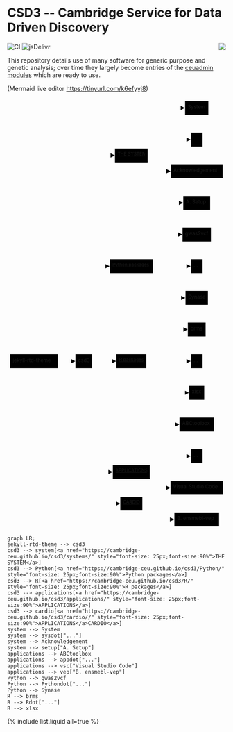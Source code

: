 # CSD3 -- Cambridge Service for Data Driven Discovery

<a href="https://www.top500.org/"><img src="https://www.top500.org/static//images/Top500_logo.png" align="right"></a>

![CI](https://github.com/rundocs/jekyll-rtd-theme/workflows/CI/badge.svg?branch=develop)
![jsDelivr](https://data.jsdelivr.com/v1/package/gh/rundocs/jekyll-rtd-theme/badge)

This repository details use of many software for generic purpose and genetic analysis; over time they largely become entries of the [ceuadmin modules](systems/ceuadmin.md) which are ready to use.

(Mermaid live editor <https://tinyurl.com/k6efyyj8>)

<?xml version="1.0" encoding="UTF-8"?>
<?xml-stylesheet href="https://cdnjs.cloudflare.com/ajax/libs/font-awesome/6.5.2/css/all.min.css" type="text/css"?>
<svg aria-roledescription="flowchart-v2" role="graphics-document document" viewBox="-8 -8 615.11669921875 1212" style="max-width: 100%;" xmlns="http://www.w3.org/2000/svg" width="100%" id="graph-div" height="100%" xmlns:xlink="http://www.w3.org/1999/xlink"><style>#graph-div{font-family:"trebuchet ms",verdana,arial,sans-serif;font-size:16px;fill:#333;}#graph-div .error-icon{fill:#552222;}#graph-div .error-text{fill:#552222;stroke:#552222;}#graph-div .edge-thickness-normal{stroke-width:2px;}#graph-div .edge-thickness-thick{stroke-width:3.5px;}#graph-div .edge-pattern-solid{stroke-dasharray:0;}#graph-div .edge-pattern-dashed{stroke-dasharray:3;}#graph-div .edge-pattern-dotted{stroke-dasharray:2;}#graph-div .marker{fill:#333333;stroke:#333333;}#graph-div .marker.cross{stroke:#333333;}#graph-div svg{font-family:"trebuchet ms",verdana,arial,sans-serif;font-size:16px;}#graph-div .label{font-family:"trebuchet ms",verdana,arial,sans-serif;color:#333;}#graph-div .cluster-label text{fill:#333;}#graph-div .cluster-label span,#graph-div p{color:#333;}#graph-div .label text,#graph-div span,#graph-div p{fill:#333;color:#333;}#graph-div .node rect,#graph-div .node circle,#graph-div .node ellipse,#graph-div .node polygon,#graph-div .node path{fill:#ECECFF;stroke:#9370DB;stroke-width:1px;}#graph-div .flowchart-label text{text-anchor:middle;}#graph-div .node .katex path{fill:#000;stroke:#000;stroke-width:1px;}#graph-div .node .label{text-align:center;}#graph-div .node.clickable{cursor:pointer;}#graph-div .arrowheadPath{fill:#333333;}#graph-div .edgePath .path{stroke:#333333;stroke-width:2.0px;}#graph-div .flowchart-link{stroke:#333333;fill:none;}#graph-div .edgeLabel{background-color:#e8e8e8;text-align:center;}#graph-div .edgeLabel rect{opacity:0.5;background-color:#e8e8e8;fill:#e8e8e8;}#graph-div .labelBkg{background-color:rgba(232, 232, 232, 0.5);}#graph-div .cluster rect{fill:#ffffde;stroke:#aaaa33;stroke-width:1px;}#graph-div .cluster text{fill:#333;}#graph-div .cluster span,#graph-div p{color:#333;}#graph-div div.mermaidTooltip{position:absolute;text-align:center;max-width:200px;padding:2px;font-family:"trebuchet ms",verdana,arial,sans-serif;font-size:12px;background:hsl(80, 100%, 96.2745098039%);border:1px solid #aaaa33;border-radius:2px;pointer-events:none;z-index:100;}#graph-div .flowchartTitleText{text-anchor:middle;font-size:18px;fill:#333;}#graph-div :root{--mermaid-font-family:"trebuchet ms",verdana,arial,sans-serif;}</style><g><marker orient="auto" markerHeight="12" markerWidth="12" markerUnits="userSpaceOnUse" refY="5" refX="6" viewBox="0 0 10 10" class="marker flowchart" id="graph-div_flowchart-pointEnd"><path style="stroke-width: 1px; stroke-dasharray: 1px, 0px;" class="arrowMarkerPath" d="M 0 0 L 10 5 L 0 10 z"></path></marker><marker orient="auto" markerHeight="12" markerWidth="12" markerUnits="userSpaceOnUse" refY="5" refX="4.5" viewBox="0 0 10 10" class="marker flowchart" id="graph-div_flowchart-pointStart"><path style="stroke-width: 1px; stroke-dasharray: 1px, 0px;" class="arrowMarkerPath" d="M 0 5 L 10 10 L 10 0 z"></path></marker><marker orient="auto" markerHeight="11" markerWidth="11" markerUnits="userSpaceOnUse" refY="5" refX="11" viewBox="0 0 10 10" class="marker flowchart" id="graph-div_flowchart-circleEnd"><circle style="stroke-width: 1px; stroke-dasharray: 1px, 0px;" class="arrowMarkerPath" r="5" cy="5" cx="5"></circle></marker><marker orient="auto" markerHeight="11" markerWidth="11" markerUnits="userSpaceOnUse" refY="5" refX="-1" viewBox="0 0 10 10" class="marker flowchart" id="graph-div_flowchart-circleStart"><circle style="stroke-width: 1px; stroke-dasharray: 1px, 0px;" class="arrowMarkerPath" r="5" cy="5" cx="5"></circle></marker><marker orient="auto" markerHeight="11" markerWidth="11" markerUnits="userSpaceOnUse" refY="5.2" refX="12" viewBox="0 0 11 11" class="marker cross flowchart" id="graph-div_flowchart-crossEnd"><path style="stroke-width: 2px; stroke-dasharray: 1px, 0px;" class="arrowMarkerPath" d="M 1,1 l 9,9 M 10,1 l -9,9"></path></marker><marker orient="auto" markerHeight="11" markerWidth="11" markerUnits="userSpaceOnUse" refY="5.2" refX="-1" viewBox="0 0 11 11" class="marker cross flowchart" id="graph-div_flowchart-crossStart"><path style="stroke-width: 2px; stroke-dasharray: 1px, 0px;" class="arrowMarkerPath" d="M 1,1 l 9,9 M 10,1 l -9,9"></path></marker><g class="root"><g class="clusters"></g><g class="edgePaths"><path marker-end="url(#graph-div_flowchart-pointEnd)" style="fill:none;" class="edge-thickness-normal edge-pattern-solid flowchart-link LS-jekyll-rtd-theme LE-csd3" id="L-jekyll-rtd-theme-csd3-0" d="M134.083,731.5L138.25,731.5C142.417,731.5,150.75,731.5,158.2,731.5C165.65,731.5,172.217,731.5,175.5,731.5L178.783,731.5"></path><path marker-end="url(#graph-div_flowchart-pointEnd)" style="fill:none;" class="edge-thickness-normal edge-pattern-solid flowchart-link LS-csd3 LE-system" id="L-csd3-system-0" d="M209.063,712L216.85,618.833C224.637,525.667,240.21,339.333,253.697,246.167C267.183,153,278.583,153,284.283,153L289.983,153"></path><path marker-end="url(#graph-div_flowchart-pointEnd)" style="fill:none;" class="edge-thickness-normal edge-pattern-solid flowchart-link LS-csd3 LE-Python" id="L-csd3-Python-0" d="M210.965,712L218.434,670.75C225.904,629.5,240.844,547,251.597,505.75C262.35,464.5,268.917,464.5,272.2,464.5L275.483,464.5"></path><path marker-end="url(#graph-div_flowchart-pointEnd)" style="fill:none;" class="edge-thickness-normal edge-pattern-solid flowchart-link LS-csd3 LE-R" id="L-csd3-R-0" d="M230.783,731.5L234.95,731.5C239.117,731.5,247.45,731.5,257.983,731.5C268.517,731.5,281.25,731.5,287.617,731.5L293.983,731.5"></path><path marker-end="url(#graph-div_flowchart-pointEnd)" style="fill:none;" class="edge-thickness-normal edge-pattern-solid flowchart-link LS-csd3 LE-applications" id="L-csd3-applications-0" d="M210.46,751L218.014,799.667C225.568,848.333,240.676,945.667,252.929,994.333C265.183,1043,274.583,1043,279.283,1043L283.983,1043"></path><path marker-end="url(#graph-div_flowchart-pointEnd)" style="fill:none;" class="edge-thickness-normal edge-pattern-solid flowchart-link LS-csd3 LE-cardio" id="L-csd3-cardio-0" d="M209.787,751L217.453,814.5C225.119,878,240.451,1005,256.317,1068.5C272.183,1132,288.583,1132,296.783,1132L304.983,1132"></path><path marker-end="url(#graph-div_flowchart-pointEnd)" style="fill:none;" class="edge-thickness-normal edge-pattern-solid flowchart-link LS-system LE-System" id="L-system-System-0" d="M353.772,133.5L365.941,114.5C378.109,95.5,402.446,57.5,424.723,38.5C447,19.5,467.217,19.5,477.325,19.5L487.433,19.5"></path><path marker-end="url(#graph-div_flowchart-pointEnd)" style="fill:none;" class="edge-thickness-normal edge-pattern-solid flowchart-link LS-system LE-sysdot" id="L-system-sysdot-0" d="M378.75,133.5L386.755,129.333C394.761,125.167,410.772,116.833,431.618,112.667C452.464,108.5,478.144,108.5,490.985,108.5L503.825,108.5"></path><path marker-end="url(#graph-div_flowchart-pointEnd)" style="fill:none;" class="edge-thickness-normal edge-pattern-solid flowchart-link LS-system LE-Acknowledgement" id="L-system-Acknowledgement-0" d="M378.75,172.5L386.755,176.667C394.761,180.833,410.772,189.167,422.18,193.333C433.589,197.5,440.394,197.5,443.797,197.5L447.2,197.5"></path><path marker-end="url(#graph-div_flowchart-pointEnd)" style="fill:none;" class="edge-thickness-normal edge-pattern-solid flowchart-link LS-system LE-setup" id="L-system-setup-0" d="M353.772,172.5L365.941,191.5C378.109,210.5,402.446,248.5,423.877,267.5C445.308,286.5,463.833,286.5,473.096,286.5L482.358,286.5"></path><path marker-end="url(#graph-div_flowchart-pointEnd)" style="fill:none;" class="edge-thickness-normal edge-pattern-solid flowchart-link LS-applications LE-ABCtoolbox" id="L-applications-ABCtoolbox-0" d="M353.772,1023.5L365.941,1004.5C378.109,985.5,402.446,947.5,422.109,928.5C441.772,909.5,456.761,909.5,464.256,909.5L471.75,909.5"></path><path marker-end="url(#graph-div_flowchart-pointEnd)" style="fill:none;" class="edge-thickness-normal edge-pattern-solid flowchart-link LS-applications LE-appdot" id="L-applications-appdot-0" d="M378.75,1023.5L386.755,1019.333C394.761,1015.167,410.772,1006.833,431.618,1002.667C452.464,998.5,478.144,998.5,490.985,998.5L503.825,998.5"></path><path marker-end="url(#graph-div_flowchart-pointEnd)" style="fill:none;" class="edge-thickness-normal edge-pattern-solid flowchart-link LS-applications LE-vsc" id="L-applications-vsc-0" d="M378.75,1062.5L386.755,1066.667C394.761,1070.833,410.772,1079.167,422.061,1083.333C433.35,1087.5,439.917,1087.5,443.2,1087.5L446.483,1087.5"></path><path marker-end="url(#graph-div_flowchart-pointEnd)" style="fill:none;" class="edge-thickness-normal edge-pattern-solid flowchart-link LS-applications LE-vep" id="L-applications-vep-0" d="M353.772,1062.5L365.941,1081.5C378.109,1100.5,402.446,1138.5,419.698,1157.5C436.95,1176.5,447.117,1176.5,452.2,1176.5L457.283,1176.5"></path><path marker-end="url(#graph-div_flowchart-pointEnd)" style="fill:none;" class="edge-thickness-normal edge-pattern-solid flowchart-link LS-Python LE-gwas2vcf" id="L-Python-gwas2vcf-0" d="M360.016,445L371.144,433.417C382.272,421.833,404.528,398.667,424.561,387.083C444.594,375.5,462.406,375.5,471.311,375.5L480.217,375.5"></path><path marker-end="url(#graph-div_flowchart-pointEnd)" style="fill:none;" class="edge-thickness-normal edge-pattern-solid flowchart-link LS-Python LE-Pythondot" id="L-Python-Pythondot-0" d="M401.783,464.5L405.95,464.5C410.117,464.5,418.45,464.5,435.457,464.5C452.464,464.5,478.144,464.5,490.985,464.5L503.825,464.5"></path><path marker-end="url(#graph-div_flowchart-pointEnd)" style="fill:none;" class="edge-thickness-normal edge-pattern-solid flowchart-link LS-Python LE-Synase" id="L-Python-Synase-0" d="M360.016,484L371.144,495.583C382.272,507.167,404.528,530.333,425.971,541.917C447.414,553.5,468.044,553.5,478.36,553.5L488.675,553.5"></path><path marker-end="url(#graph-div_flowchart-pointEnd)" style="fill:none;" class="edge-thickness-normal edge-pattern-solid flowchart-link LS-R LE-brms" id="L-R-brms-0" d="M360.016,712L371.144,700.417C382.272,688.833,404.528,665.667,427.058,654.083C449.589,642.5,472.394,642.5,483.797,642.5L495.2,642.5"></path><path marker-end="url(#graph-div_flowchart-pointEnd)" style="fill:none;" class="edge-thickness-normal edge-pattern-solid flowchart-link LS-R LE-Rdot" id="L-R-Rdot-0" d="M383.283,731.5L390.533,731.5C397.783,731.5,412.283,731.5,432.374,731.5C452.464,731.5,478.144,731.5,490.985,731.5L503.825,731.5"></path><path marker-end="url(#graph-div_flowchart-pointEnd)" style="fill:none;" class="edge-thickness-normal edge-pattern-solid flowchart-link LS-R LE-xlsx" id="L-R-xlsx-0" d="M360.016,751L371.144,762.583C382.272,774.167,404.528,797.333,427.697,808.917C450.867,820.5,474.95,820.5,486.992,820.5L499.033,820.5"></path></g><g class="edgeLabels"><g class="edgeLabel"><g transform="translate(0, 0)" class="label"><foreignObject height="0" width="0"><div xmlns="http://www.w3.org/1999/xhtml" style="display: inline-block; white-space: nowrap;"><span class="edgeLabel"></span></div></foreignObject></g></g><g class="edgeLabel"><g transform="translate(0, 0)" class="label"><foreignObject height="0" width="0"><div xmlns="http://www.w3.org/1999/xhtml" style="display: inline-block; white-space: nowrap;"><span class="edgeLabel"></span></div></foreignObject></g></g><g class="edgeLabel"><g transform="translate(0, 0)" class="label"><foreignObject height="0" width="0"><div xmlns="http://www.w3.org/1999/xhtml" style="display: inline-block; white-space: nowrap;"><span class="edgeLabel"></span></div></foreignObject></g></g><g class="edgeLabel"><g transform="translate(0, 0)" class="label"><foreignObject height="0" width="0"><div xmlns="http://www.w3.org/1999/xhtml" style="display: inline-block; white-space: nowrap;"><span class="edgeLabel"></span></div></foreignObject></g></g><g class="edgeLabel"><g transform="translate(0, 0)" class="label"><foreignObject height="0" width="0"><div xmlns="http://www.w3.org/1999/xhtml" style="display: inline-block; white-space: nowrap;"><span class="edgeLabel"></span></div></foreignObject></g></g><g class="edgeLabel"><g transform="translate(0, 0)" class="label"><foreignObject height="0" width="0"><div xmlns="http://www.w3.org/1999/xhtml" style="display: inline-block; white-space: nowrap;"><span class="edgeLabel"></span></div></foreignObject></g></g><g class="edgeLabel"><g transform="translate(0, 0)" class="label"><foreignObject height="0" width="0"><div xmlns="http://www.w3.org/1999/xhtml" style="display: inline-block; white-space: nowrap;"><span class="edgeLabel"></span></div></foreignObject></g></g><g class="edgeLabel"><g transform="translate(0, 0)" class="label"><foreignObject height="0" width="0"><div xmlns="http://www.w3.org/1999/xhtml" style="display: inline-block; white-space: nowrap;"><span class="edgeLabel"></span></div></foreignObject></g></g><g class="edgeLabel"><g transform="translate(0, 0)" class="label"><foreignObject height="0" width="0"><div xmlns="http://www.w3.org/1999/xhtml" style="display: inline-block; white-space: nowrap;"><span class="edgeLabel"></span></div></foreignObject></g></g><g class="edgeLabel"><g transform="translate(0, 0)" class="label"><foreignObject height="0" width="0"><div xmlns="http://www.w3.org/1999/xhtml" style="display: inline-block; white-space: nowrap;"><span class="edgeLabel"></span></div></foreignObject></g></g><g class="edgeLabel"><g transform="translate(0, 0)" class="label"><foreignObject height="0" width="0"><div xmlns="http://www.w3.org/1999/xhtml" style="display: inline-block; white-space: nowrap;"><span class="edgeLabel"></span></div></foreignObject></g></g><g class="edgeLabel"><g transform="translate(0, 0)" class="label"><foreignObject height="0" width="0"><div xmlns="http://www.w3.org/1999/xhtml" style="display: inline-block; white-space: nowrap;"><span class="edgeLabel"></span></div></foreignObject></g></g><g class="edgeLabel"><g transform="translate(0, 0)" class="label"><foreignObject height="0" width="0"><div xmlns="http://www.w3.org/1999/xhtml" style="display: inline-block; white-space: nowrap;"><span class="edgeLabel"></span></div></foreignObject></g></g><g class="edgeLabel"><g transform="translate(0, 0)" class="label"><foreignObject height="0" width="0"><div xmlns="http://www.w3.org/1999/xhtml" style="display: inline-block; white-space: nowrap;"><span class="edgeLabel"></span></div></foreignObject></g></g><g class="edgeLabel"><g transform="translate(0, 0)" class="label"><foreignObject height="0" width="0"><div xmlns="http://www.w3.org/1999/xhtml" style="display: inline-block; white-space: nowrap;"><span class="edgeLabel"></span></div></foreignObject></g></g><g class="edgeLabel"><g transform="translate(0, 0)" class="label"><foreignObject height="0" width="0"><div xmlns="http://www.w3.org/1999/xhtml" style="display: inline-block; white-space: nowrap;"><span class="edgeLabel"></span></div></foreignObject></g></g><g class="edgeLabel"><g transform="translate(0, 0)" class="label"><foreignObject height="0" width="0"><div xmlns="http://www.w3.org/1999/xhtml" style="display: inline-block; white-space: nowrap;"><span class="edgeLabel"></span></div></foreignObject></g></g><g class="edgeLabel"><g transform="translate(0, 0)" class="label"><foreignObject height="0" width="0"><div xmlns="http://www.w3.org/1999/xhtml" style="display: inline-block; white-space: nowrap;"><span class="edgeLabel"></span></div></foreignObject></g></g><g class="edgeLabel"><g transform="translate(0, 0)" class="label"><foreignObject height="0" width="0"><div xmlns="http://www.w3.org/1999/xhtml" style="display: inline-block; white-space: nowrap;"><span class="edgeLabel"></span></div></foreignObject></g></g><g class="edgeLabel"><g transform="translate(0, 0)" class="label"><foreignObject height="0" width="0"><div xmlns="http://www.w3.org/1999/xhtml" style="display: inline-block; white-space: nowrap;"><span class="edgeLabel"></span></div></foreignObject></g></g></g><g class="nodes"><g transform="translate(67.04166412353516, 731.5)" data-id="jekyll-rtd-theme" data-node="true" id="flowchart-jekyll-rtd-theme-4019" class="node default default flowchart-label"><rect height="39" width="134.0833282470703" y="-19.5" x="-67.04166412353516" ry="0" rx="0" style="" class="basic label-container"></rect><g transform="translate(-59.541664123535156, -12)" style="" class="label"><rect></rect><foreignObject height="24" width="119.08332824707031"><div xmlns="http://www.w3.org/1999/xhtml" style="display: inline-block; white-space: nowrap;"><span class="nodeLabel">jekyll-rtd-theme</span></div></foreignObject></g></g><g transform="translate(207.4333267211914, 731.5)" data-id="csd3" data-node="true" id="flowchart-csd3-4020" class="node default default flowchart-label"><rect height="39" width="46.69999694824219" y="-19.5" x="-23.349998474121094" ry="0" rx="0" style="" class="basic label-container"></rect><g transform="translate(-15.849998474121094, -12)" style="" class="label"><rect></rect><foreignObject height="24" width="31.699996948242188"><div xmlns="http://www.w3.org/1999/xhtml" style="display: inline-block; white-space: nowrap;"><span class="nodeLabel">csd3</span></div></foreignObject></g></g><g transform="translate(341.2833251953125, 153)" data-id="system" data-node="true" id="flowchart-system-4022" class="node default default flowchart-label"><rect height="39" width="92" y="-19.5" x="-46" ry="0" rx="0" style="" class="basic label-container"></rect><g transform="translate(-38.5, -12)" style="" class="label"><rect></rect><foreignObject height="24" width="77"><div xmlns="http://www.w3.org/1999/xhtml" style="display: inline-block; white-space: nowrap;"><span class="nodeLabel"><a style="font-size: 25px;font-size:90%" href="https://cambridge-ceu.github.io/csd3/systems/">THE SYSTEM</a></span></div></foreignObject></g></g><g transform="translate(341.2833251953125, 464.5)" data-id="Python" data-node="true" id="flowchart-Python-4024" class="node default default flowchart-label"><rect height="39" width="121" y="-19.5" x="-60.5" ry="0" rx="0" style="" class="basic label-container"></rect><g transform="translate(-53, -12)" style="" class="label"><rect></rect><foreignObject height="24" width="106"><div xmlns="http://www.w3.org/1999/xhtml" style="display: inline-block; white-space: nowrap;"><span class="nodeLabel"><a style="font-size: 25px;font-size:90%" href="https://cambridge-ceu.github.io/csd3/Python/">Python packages</a></span></div></foreignObject></g></g><g transform="translate(341.2833251953125, 731.5)" data-id="R" data-node="true" id="flowchart-R-4026" class="node default default flowchart-label"><rect height="39" width="84" y="-19.5" x="-42" ry="0" rx="0" style="" class="basic label-container"></rect><g transform="translate(-34.5, -12)" style="" class="label"><rect></rect><foreignObject height="24" width="69"><div xmlns="http://www.w3.org/1999/xhtml" style="display: inline-block; white-space: nowrap;"><span class="nodeLabel"><a style="font-size: 25px;font-size:90%" href="https://cambridge-ceu.github.io/csd3/R/">R packages</a></span></div></foreignObject></g></g><g transform="translate(341.2833251953125, 1043)" data-id="applications" data-node="true" id="flowchart-applications-4028" class="node default default flowchart-label"><rect height="39" width="104" y="-19.5" x="-52" ry="0" rx="0" style="" class="basic label-container"></rect><g transform="translate(-44.5, -12)" style="" class="label"><rect></rect><foreignObject height="24" width="89"><div xmlns="http://www.w3.org/1999/xhtml" style="display: inline-block; white-space: nowrap;"><span class="nodeLabel"><a style="font-size: 25px;font-size:90%" href="https://cambridge-ceu.github.io/csd3/applications/">APPLICATIONS</a></span></div></foreignObject></g></g><g transform="translate(341.2833251953125, 1132)" data-id="cardio" data-node="true" id="flowchart-cardio-4030" class="node default default flowchart-label"><rect height="39" width="62" y="-19.5" x="-31" ry="0" rx="0" style="" class="basic label-container"></rect><g transform="translate(-23.5, -12)" style="" class="label"><rect></rect><foreignObject height="24" width="47"><div xmlns="http://www.w3.org/1999/xhtml" style="display: inline-block; white-space: nowrap;"><span class="nodeLabel"><a style="font-size: 25px;font-size:90%" href="https://cambridge-ceu.github.io/csd3/cardio//">CARDIO</a></span></div></foreignObject></g></g><g transform="translate(525.4499893188477, 19.5)" data-id="System" data-node="true" id="flowchart-System-4032" class="node default default flowchart-label"><rect height="39" width="65.43333435058594" y="-19.5" x="-32.71666717529297" ry="0" rx="0" style="" class="basic label-container"></rect><g transform="translate(-25.21666717529297, -12)" style="" class="label"><rect></rect><foreignObject height="24" width="50.43333435058594"><div xmlns="http://www.w3.org/1999/xhtml" style="display: inline-block; white-space: nowrap;"><span class="nodeLabel">System</span></div></foreignObject></g></g><g transform="translate(525.4499893188477, 108.5)" data-id="sysdot" data-node="true" id="flowchart-sysdot-4034" class="node default default flowchart-label"><rect height="39" width="32.649993896484375" y="-19.5" x="-16.324996948242188" ry="0" rx="0" style="" class="basic label-container"></rect><g transform="translate(-8.824996948242188, -12)" style="" class="label"><rect></rect><foreignObject height="24" width="17.649993896484375"><div xmlns="http://www.w3.org/1999/xhtml" style="display: inline-block; white-space: nowrap;"><span class="nodeLabel">...</span></div></foreignObject></g></g><g transform="translate(525.4499893188477, 197.5)" data-id="Acknowledgement" data-node="true" id="flowchart-Acknowledgement-4036" class="node default default flowchart-label"><rect height="39" width="145.89999389648438" y="-19.5" x="-72.94999694824219" ry="0" rx="0" style="" class="basic label-container"></rect><g transform="translate(-65.44999694824219, -12)" style="" class="label"><rect></rect><foreignObject height="24" width="130.89999389648438"><div xmlns="http://www.w3.org/1999/xhtml" style="display: inline-block; white-space: nowrap;"><span class="nodeLabel">Acknowledgement</span></div></foreignObject></g></g><g transform="translate(525.4499893188477, 286.5)" data-id="setup" data-node="true" id="flowchart-setup-4038" class="node default default flowchart-label"><rect height="39" width="75.58332824707031" y="-19.5" x="-37.791664123535156" ry="0" rx="0" style="" class="basic label-container"></rect><g transform="translate(-30.291664123535156, -12)" style="" class="label"><rect></rect><foreignObject height="24" width="60.58332824707031"><div xmlns="http://www.w3.org/1999/xhtml" style="display: inline-block; white-space: nowrap;"><span class="nodeLabel">A. Setup</span></div></foreignObject></g></g><g transform="translate(525.4499893188477, 909.5)" data-id="ABCtoolbox" data-node="true" id="flowchart-ABCtoolbox-4040" class="node default default flowchart-label"><rect height="39" width="96.80000305175781" y="-19.5" x="-48.400001525878906" ry="0" rx="0" style="" class="basic label-container"></rect><g transform="translate(-40.900001525878906, -12)" style="" class="label"><rect></rect><foreignObject height="24" width="81.80000305175781"><div xmlns="http://www.w3.org/1999/xhtml" style="display: inline-block; white-space: nowrap;"><span class="nodeLabel">ABCtoolbox</span></div></foreignObject></g></g><g transform="translate(525.4499893188477, 998.5)" data-id="appdot" data-node="true" id="flowchart-appdot-4042" class="node default default flowchart-label"><rect height="39" width="32.649993896484375" y="-19.5" x="-16.324996948242188" ry="0" rx="0" style="" class="basic label-container"></rect><g transform="translate(-8.824996948242188, -12)" style="" class="label"><rect></rect><foreignObject height="24" width="17.649993896484375"><div xmlns="http://www.w3.org/1999/xhtml" style="display: inline-block; white-space: nowrap;"><span class="nodeLabel">...</span></div></foreignObject></g></g><g transform="translate(525.4499893188477, 1087.5)" data-id="vsc" data-node="true" id="flowchart-vsc-4044" class="node default default flowchart-label"><rect height="39" width="147.3333282470703" y="-19.5" x="-73.66666412353516" ry="0" rx="0" style="" class="basic label-container"></rect><g transform="translate(-66.16666412353516, -12)" style="" class="label"><rect></rect><foreignObject height="24" width="132.3333282470703"><div xmlns="http://www.w3.org/1999/xhtml" style="display: inline-block; white-space: nowrap;"><span class="nodeLabel">Visual Studio Code</span></div></foreignObject></g></g><g transform="translate(525.4499893188477, 1176.5)" data-id="vep" data-node="true" id="flowchart-vep-4046" class="node default default flowchart-label"><rect height="39" width="125.73333740234375" y="-19.5" x="-62.866668701171875" ry="0" rx="0" style="" class="basic label-container"></rect><g transform="translate(-55.366668701171875, -12)" style="" class="label"><rect></rect><foreignObject height="24" width="110.73333740234375"><div xmlns="http://www.w3.org/1999/xhtml" style="display: inline-block; white-space: nowrap;"><span class="nodeLabel">B. ensmebl-vep</span></div></foreignObject></g></g><g transform="translate(525.4499893188477, 375.5)" data-id="gwas2vcf" data-node="true" id="flowchart-gwas2vcf-4048" class="node default default flowchart-label"><rect height="39" width="79.86666870117188" y="-19.5" x="-39.93333435058594" ry="0" rx="0" style="" class="basic label-container"></rect><g transform="translate(-32.43333435058594, -12)" style="" class="label"><rect></rect><foreignObject height="24" width="64.86666870117188"><div xmlns="http://www.w3.org/1999/xhtml" style="display: inline-block; white-space: nowrap;"><span class="nodeLabel">gwas2vcf</span></div></foreignObject></g></g><g transform="translate(525.4499893188477, 464.5)" data-id="Pythondot" data-node="true" id="flowchart-Pythondot-4050" class="node default default flowchart-label"><rect height="39" width="32.649993896484375" y="-19.5" x="-16.324996948242188" ry="0" rx="0" style="" class="basic label-container"></rect><g transform="translate(-8.824996948242188, -12)" style="" class="label"><rect></rect><foreignObject height="24" width="17.649993896484375"><div xmlns="http://www.w3.org/1999/xhtml" style="display: inline-block; white-space: nowrap;"><span class="nodeLabel">...</span></div></foreignObject></g></g><g transform="translate(525.4499893188477, 553.5)" data-id="Synase" data-node="true" id="flowchart-Synase-4052" class="node default default flowchart-label"><rect height="39" width="62.94999694824219" y="-19.5" x="-31.474998474121094" ry="0" rx="0" style="" class="basic label-container"></rect><g transform="translate(-23.974998474121094, -12)" style="" class="label"><rect></rect><foreignObject height="24" width="47.94999694824219"><div xmlns="http://www.w3.org/1999/xhtml" style="display: inline-block; white-space: nowrap;"><span class="nodeLabel">Synase</span></div></foreignObject></g></g><g transform="translate(525.4499893188477, 642.5)" data-id="brms" data-node="true" id="flowchart-brms-4054" class="node default default flowchart-label"><rect height="39" width="49.899993896484375" y="-19.5" x="-24.949996948242188" ry="0" rx="0" style="" class="basic label-container"></rect><g transform="translate(-17.449996948242188, -12)" style="" class="label"><rect></rect><foreignObject height="24" width="34.899993896484375"><div xmlns="http://www.w3.org/1999/xhtml" style="display: inline-block; white-space: nowrap;"><span class="nodeLabel">brms</span></div></foreignObject></g></g><g transform="translate(525.4499893188477, 731.5)" data-id="Rdot" data-node="true" id="flowchart-Rdot-4056" class="node default default flowchart-label"><rect height="39" width="32.649993896484375" y="-19.5" x="-16.324996948242188" ry="0" rx="0" style="" class="basic label-container"></rect><g transform="translate(-8.824996948242188, -12)" style="" class="label"><rect></rect><foreignObject height="24" width="17.649993896484375"><div xmlns="http://www.w3.org/1999/xhtml" style="display: inline-block; white-space: nowrap;"><span class="nodeLabel">...</span></div></foreignObject></g></g><g transform="translate(525.4499893188477, 820.5)" data-id="xlsx" data-node="true" id="flowchart-xlsx-4058" class="node default default flowchart-label"><rect height="39" width="42.23333740234375" y="-19.5" x="-21.116668701171875" ry="0" rx="0" style="" class="basic label-container"></rect><g transform="translate(-13.616668701171875, -12)" style="" class="label"><rect></rect><foreignObject height="24" width="27.23333740234375"><div xmlns="http://www.w3.org/1999/xhtml" style="display: inline-block; white-space: nowrap;"><span class="nodeLabel">xlsx</span></div></foreignObject></g></g></g></g></g></svg>

```
graph LR;
jekyll-rtd-theme --> csd3
csd3 --> system[<a href="https://cambridge-ceu.github.io/csd3/systems/" style="font-size: 25px;font-size:90%">THE SYSTEM</a>]
csd3 --> Python[<a href="https://cambridge-ceu.github.io/csd3/Python/" style="font-size: 25px;font-size:90%">Python packages</a>]
csd3 --> R[<a href="https://cambridge-ceu.github.io/csd3/R/" style="font-size: 25px;font-size:90%">R packages</a>]
csd3 --> applications[<a href="https://cambridge-ceu.github.io/csd3/applications/" style="font-size: 25px;font-size:90%">APPLICATIONS</a>]
csd3 --> cardio[<a href="https://cambridge-ceu.github.io/csd3/cardio//" style="font-size: 25px;font-size:90%">APPLICATIONS</a>CARDIO</a>]
system --> System
system --> sysdot["..."]
system --> Acknowledgement
system --> setup["A. Setup"]
applications --> ABCtoolbox
applications --> appdot["..."]
applications --> vsc["Visual Studio Code"]
applications --> vep["B. ensmebl-vep"]
Python --> gwas2vcf
Python --> Pythondot["..."]
Python --> Synase
R --> brms
R --> Rdot["..."]
R --> xlsx
```

{% include list.liquid all=true %}

